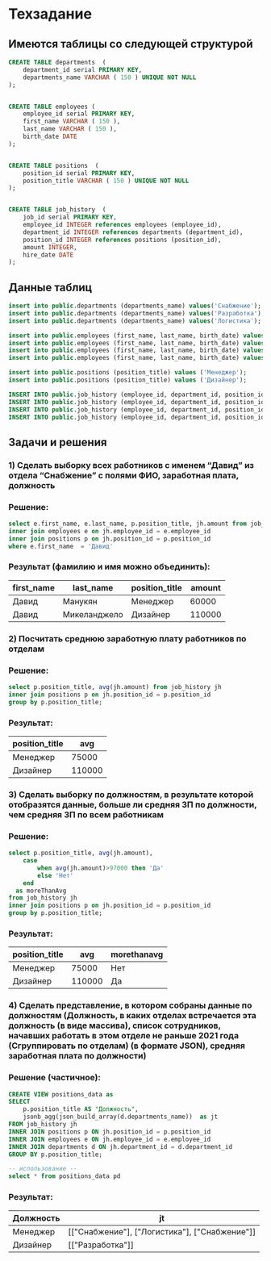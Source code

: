 # Техзадание

## Имеются таблицы со следующей структурой
```sql
CREATE TABLE departments  (
	department_id serial PRIMARY KEY,
	departments_name VARCHAR ( 150 ) UNIQUE NOT NULL
);


CREATE TABLE employees (
	employee_id serial PRIMARY KEY,
	first_name VARCHAR ( 150 ),
	last_name VARCHAR ( 150 ),
	birth_date DATE
);


CREATE TABLE positions  (
	position_id serial PRIMARY KEY,
	position_title VARCHAR ( 150 ) UNIQUE NOT NULL
);


CREATE TABLE job_history  (
	job_id serial PRIMARY KEY,
	employee_id INTEGER references employees (employee_id),	
	department_id INTEGER references departments (department_id),	
	position_id INTEGER references positions (position_id),
	amount INTEGER,
	hire_date DATE
);
```
## Данные таблиц
```sql
insert into public.departments (departments_name) values('Снабжение');
insert into public.departments (departments_name) values('Разработка');
insert into public.departments (departments_name) values('Логистика');

insert into public.employees (first_name, last_name, birth_date) values('Давид', 'Манукян', '1980-02-01');
insert into public.employees (first_name, last_name, birth_date) values('Давид', 'Микеланджело', '1981-02-01');
insert into public.employees (first_name, last_name, birth_date) values('Богдан', 'Шинкарев', '1980-02-14');
insert into public.employees (first_name, last_name, birth_date) values('Николай', 'Рихтер', '1985-12-01');

insert into public.positions (position_title) values ('Менеджер');
insert into public.positions (position_title) values ('Дизайнер');

INSERT INTO public.job_history (employee_id, department_id, position_id, amount, hire_date) VALUES(1, 1, 1, 60000, '2020-01-01');
INSERT INTO public.job_history (employee_id, department_id, position_id, amount, hire_date) VALUES(2, 2, 2, 110000, '2019-06-01');
INSERT INTO public.job_history (employee_id, department_id, position_id, amount, hire_date) VALUES(3, 3, 1, 90000, '2005-05-01');
INSERT INTO public.job_history (employee_id, department_id, position_id, amount, hire_date) VALUES(4, 1, 1, 75000, '2021-08-01');
```

## Задачи и решения
### 1)	Сделать выборку всех работников с именем “Давид” из отдела “Снабжение” с полями ФИО, заработная плата, должность

### Решение:
```sql
select e.first_name, e.last_name, p.position_title, jh.amount from job_history jh
inner join employees e on jh.employee_id = e.employee_id  
inner join positions p on jh.position_id = p.position_id
where e.first_name  = 'Давид'
```

### Результат (фамилию и имя можно объединить):

|first_name|last_name|position_title|amount|
|----------|---------|--------------|------|
|Давид|Манукян|Менеджер|60000|
|Давид|Микеланджело|Дизайнер|110000|


### 2)	Посчитать среднюю заработную плату работников по отделам

### Решение:
```sql
select p.position_title, avg(jh.amount) from job_history jh
inner join positions p on jh.position_id = p.position_id
group by p.position_title;
```

### Результат:

|position_title|avg|
|--------------|---|
|Менеджер|75000|
|Дизайнер|110000|


### 3)	Сделать выборку по должностям, в результате которой отобразятся данные, больше ли средняя ЗП по должности, чем средняя ЗП по всем работникам

### Решение:
```sql
select p.position_title, avg(jh.amount),
	case
		when avg(jh.amount)>97000 then 'Да'
		else 'Нет'
	end 
  as moreThanAvg
from job_history jh
inner join positions p on jh.position_id = p.position_id
group by p.position_title;
```

### Результат:

|position_title|avg|morethanavg|
|--------------|---|-----------|
|Менеджер|75000|Нет|
|Дизайнер|110000|Да|


### 4)	Сделать представление, в котором собраны данные по должностям (Должность, в каких отделах встречается эта должность (в виде массива), список сотрудников, начавших работать в этом отделе не раньше 2021 года (Сгруппировать по отделам) (в формате JSON), средняя заработная плата по должности)

### Решение (частичное):
```sql
CREATE VIEW positions_data as
SELECT 
    p.position_title AS "Должность",
    jsonb_agg(json_build_array(d.departments_name))  as jt
FROM job_history jh
INNER JOIN positions p ON jh.position_id = p.position_id
INNER JOIN employees e ON jh.employee_id = e.employee_id
INNER JOIN departments d ON jh.department_id = d.department_id 
GROUP BY p.position_title;

-- использование --
select * from positions_data pd 
```

### Результат:

|Должность|jt|
|---------|--|
|Менеджер|[["Снабжение"], ["Логистика"], ["Снабжение"]]|
|Дизайнер|[["Разработка"]]|
